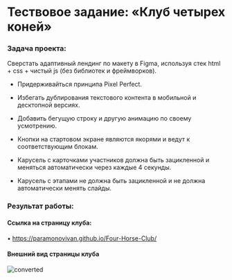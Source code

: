 # Тествовое задание: «Клуб четырех коней»

### Задача проекта:

Сверстать адаптивный лендинг по макету в Figma, используя стек html + css + чистый js (без библиотек и фреймворков). 

+	Придерживайться принципа Pixel Perfect.
  
+	Избегать дублирования текстового контента в мобильной и десктопной версиях.
  
+	Добавить бегущую строку и другую анимацию по своему усмотрению.
  
+	Кнопки на стартовом экране являются якорями и ведут к соответствующим блокам.
  
+	Карусель с карточками участников должна быть зацикленной и меняться автоматически через каждые 4 секунды.
  
+	Карусель с этапами не должна быть зацикленной и не должна автоматически менять слайды.

### Результат работы:

#### Ссылка на страницу клуба:

• https://paramonovivan.github.io/Four-Horse-Club/

#### Внешний вид страницы клуба

![converted](https://github.com/ParamonovIvan/Four-Horse-Club/assets/131868856/15059814-0f14-4851-bcda-c42f12497094)


